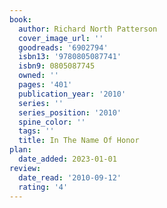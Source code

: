 ```yaml
---
book:
  author: Richard North Patterson
  cover_image_url: ''
  goodreads: '6902794'
  isbn13: '9780805087741'
  isbn9: 0805087745
  owned: ''
  pages: '401'
  publication_year: '2010'
  series: ''
  series_position: '2010'
  spine_color: ''
  tags: ''
  title: In The Name Of Honor
plan:
  date_added: 2023-01-01
review:
  date_read: '2010-09-12'
  rating: '4'
---
```

